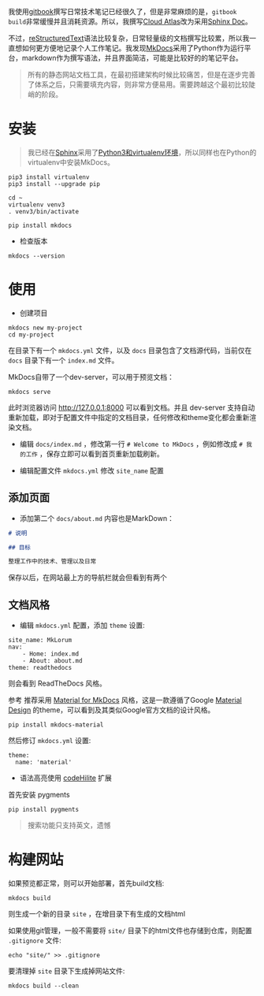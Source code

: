我使用[gitbook](../gitbook/README)撰写日常技术笔记已经很久了，但是非常麻烦的是，`gitbook build`非常缓慢并且消耗资源。所以，我撰写[Cloud Atlas](https://github.com/huataihuang/cloud-atlas)改为采用[Sphinx Doc](http://www.sphinx-doc.org/)。

不过，[reStructuredText](http://docutils.sourceforge.net/rst.html)语法比较复杂，日常轻量级的文档撰写比较累，所以我一直想如何更方便地记录个人工作笔记。我发现[MkDocs](https://www.mkdocs.org/)采用了Python作为运行平台，markdown作为撰写语法，并且界面简洁，可能是比较好的的笔记平台。

> 所有的静态网站文档工具，在最初搭建架构时候比较痛苦，但是在逐步完善了体系之后，只需要填充内容，则非常方便易用。需要跨越这个最初比较陡峭的阶段。

# 安装

> 我已经在[Sphinx](develop/doc/sphinx/README)采用了[Python3和virtualenv环境](develop/python/startup/install_python_3_and_virtualenv_on_macos)，所以同样也在Python的virtualenv中安装MkDocs。

```
pip3 install virtualenv
pip3 install --upgrade pip

cd ~
virtualenv venv3
. venv3/bin/activate

pip install mkdocs
```
* 检查版本

```
mkdocs --version
```

# 使用

* 创建项目

```
mkdocs new my-project
cd my-project
```

在目录下有一个 `mkdocs.yml` 文件，以及 `docs` 目录包含了文档源代码，当前仅在 `docs` 目录下有一个 `index.md` 文件。

MkDocs自带了一个dev-server，可以用于预览文档：

```
mkdocs serve
```

此时浏览器访问 http://127.0.0.1:8000 可以看到文档。并且 dev-server 支持自动重新加载，即对于配置文件中指定的文档目录，任何修改和theme变化都会重新渲染文档。

* 编辑 `docs/index.md` ，修改第一行 `# Welcome to MkDocs` ，例如修改成 `# 我的工作` ，保存立即可以看到首页重新加载刷新。

* 编辑配置文件 `mkdocs.yml` 修改 `site_name` 配置

## 添加页面

* 添加第二个 `docs/about.md` 内容也是MarkDown：

```markdown
# 说明

## 目标

整理工作中的技术、管理以及日常
```

保存以后，在网站最上方的导航栏就会但看到有两个

## 文档风格

* 编辑 `mkdocs.yml` 配置，添加 `theme` 设置:

```
site_name: MkLorum
nav:
    - Home: index.md
    - About: about.md
theme: readthedocs
```

则会看到 ReadTheDocs 风格。

参考 推荐采用 [Material for MkDocs](https://squidfunk.github.io/mkdocs-material/) 风格，这是一款遵循了Google [Material Design](https://material.io/design/) 的theme，可以看到及其类似Google官方文档的设计风格。

```
pip install mkdocs-material
```

然后修订 `mkdocs.yml` 设置:

```
theme:
  name: 'material'
```

* 语法高亮使用 [codeHilite](https://python-markdown.github.io/extensions/code_hilite/) 扩展

首先安装 pygments

```
pip install pygments
```

> 搜索功能只支持英文，遗憾

# 构建网站

如果预览都正常，则可以开始部署，首先build文档:

```
mkdocs build
```

则生成一个新的目录 `site` ，在增目录下有生成的文档html

如果使用git管理，一般不需要将 `site/` 目录下的html文件也存储到仓库，则配置 `.gitignore` 文件:

```
echo "site/" >> .gitignore
```

要清理掉 `site` 目录下生成掉网站文件:

```
mkdocs build --clean
```